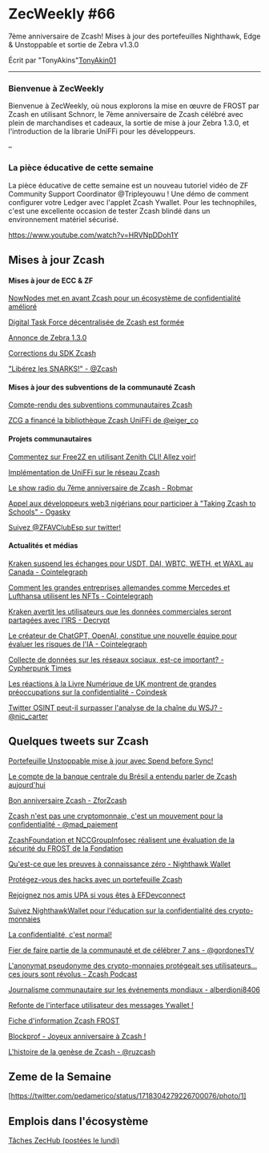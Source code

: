 # ZecWeekly #66

7ème anniversaire de Zcash! Mises à jour des portefeuilles Nighthawk, Edge & Unstoppable et sortie de Zebra v1.3.0

Écrit par "TonyAkins"[TonyAkin01](https://twitter.com/TonyAkins01)

---

### Bienvenue à ZecWeekly

Bienvenue à ZecWeekly, où nous explorons la mise en œuvre de FROST par Zcash en utilisant Schnorr, le 7ème anniversaire de Zcash célébré avec plein de marchandises et cadeaux, la sortie de mise à jour Zebra 1.3.0, et l'introduction de la librarie UniFFi pour les développeurs.

–

### La pièce éducative de cette semaine

La pièce éducative de cette semaine est un nouveau tutoriel vidéo de ZF Community Support Coordinator @Tripleyouwu ! Une démo de comment configurer votre Ledger avec l'applet Zcash Ywallet. Pour les technophiles, c'est une excellente occasion de tester Zcash blindé dans un environnement matériel sécurisé.

https://www.youtube.com/watch?v=HRVNpDDoh1Y

## Mises à jour Zcash

#### Mises à jour de ECC & ZF

[NowNodes met en avant Zcash pour un écosystème de confidentialité amélioré](https://twitter.com/NOWNodes/status/1716463761777680713)

[Digital Task Force décentralisée de Zcash est formée](https://twitter.com/ElectricCoinCo/status/1717570088771952811)

[Annonce de Zebra 1.3.0](https://twitter.com/ZcashFoundation/status/1716524342853476576)

[Corrections du SDK Zcash](https://twitter.com/EdgeWallet/status/1716530980499128578)

["Libérez les SNARKS!" - @Zcash](https://twitter.com/zcash/status/1718334126858682543)

#### Mises à jour des subventions de la communauté Zcash

[Compte-rendu des subventions communautaires Zcash](https://twitter.com/ZcashCommGrants/status/1717556482344907090)

[ZCG a financé la bibliothèque Zcash UniFFi de @eiger_co](https://twitter.com/ZcashCommGrants/status/1717273970922123392)

#### Projets communautaires

[Commentez sur Free2Z en utilisant Zenith CLI! Allez voir!](https://www.youtube.com/watch?v=HtorP8TJ5vk)

[Implémentation de UniFFi sur le réseau Zcash](https://twitter.com/eiger_co/status/1716801431510851824)

[Le show radio du 7ème anniversaire de Zcash - Robmar](https://twitter.com/robmarn/status/1716863470128222366)

[Appel aux développeurs web3 nigérians pour participer à "Taking Zcash to Schools" - Ogasky](https://twitter.com/OGA4SKY/status/1718329934572077365)

[Suivez @ZFAVClubEsp sur twitter!](https://twitter.com/ZFAVClubEsp)

#### Actualités et médias

[Kraken suspend les échanges pour USDT, DAI, WBTC, WETH, et WAXL au Canada - Cointelegraph](https://cointelegraph.com/news/kraken-suspend-trading-usdt-dai-wbtc-weth-and-waxl-stablecoin-canada)

[Comment les grandes entreprises allemandes comme Mercedes et Lufthansa utilisent les NFTs - Cointelegraph](https://cointelegraph.com/news/germany-mercedes-lufthansa-nfts)

[Kraken avertit les utilisateurs que les données commerciales seront partagées avec l'IRS - Decrypt](https://decrypt.co/203507/kraken-warns-users-bitcoin-trading-data-irs)

[Le créateur de ChatGPT, OpenAI, constitue une nouvelle équipe pour évaluer les risques de l'IA - Cointelegraph](https://cointelegraph.com/news/chatgpt-openai-new-team-ai-risks)

[Collecte de données sur les réseaux sociaux, est-ce important? - Cypherpunk Times](https://www.cypherpunktimes.com/social-media-data-collection-does-it-matter/)

[Les réactions à la Livre Numérique de UK montrent de grandes préoccupations sur la confidentialité - Coindesk](https://www.coindesk.com/policy/2023/10/27/digital-pound-consultation-received-over-50000-responses-with-privacy-a-major-concern)

[Twitter OSINT peut-il surpasser l'analyse de la chaîne du WSJ? - @nic_carter](https://twitter.com/nic__carter/status/1717622001014067417)

## Quelques tweets sur Zcash

[Portefeuille Unstoppable mise à jour avec Spend before Sync!](https://twitter.com/unstoppablebyhs/status/1717515613571096856)

[Le compte de la banque centrale du Brésil a entendu parler de Zcash aujourd'hui](https://twitter.com/anarchychains/status/1717288641288921272)

[Bon anniversaire Zcash - ZforZcash](https://twitter.com/ZforZcash/status/1718085318543376404)

[Zcash n'est pas une cryptomonnaie, c'est un mouvement pour la confidentialité - @mad_paiement](https://twitter.com/mad_paiement/status/1718246736957731089)

[ZcashFoundation et NCCGroupInfosec réalisent une évaluation de la sécurité du FROST de la Fondation](https://twitter.com/ZcashFoundation/status/1716849796315512935)

[Qu'est-ce que les preuves à connaissance zéro - Nighthawk Wallet](https://twitter.com/NighthawkWallet/status/1717730883933806958)

[Protégez-vous des hacks avec un portefeuille Zcash](https://twitter.com/NighthawkWallet/status/1717007699592851702)

[Rejoignez nos amis UPA si vous êtes à EFDevconnect](https://twitter.com/ElectricCoinCo/status/1716886693444530195)

[Suivez NighthawkWallet pour l'éducation sur la confidentialité des crypto-monnaies](https://twitter.com/NighthawkWallet/status/1716625185623728248)

[La confidentialité, c'est normal!](https://twitter.com/ZcashNigeria/status/1716755151497707660)

[Fier de faire partie de la communauté et de célébrer 7 ans - @gordonesTV](https://twitter.com/gordonesTV/status/1718601403956887691)

[L'anonymat pseudonyme des crypto-monnaies protégeait ses utilisateurs... ces jours sont révolus - Zcash Podcast](https://twitter.com/TheDesertLynx/status/1717629225023205811)

[Journalisme communautaire sur les événements mondiaux - alberdioni8406](https://twitter.com/alberdioni8406_/status/1718578406676210031)

[Refonte de l'interface utilisateur des messages Ywallet !](https://twitter.com/hhanh072/status/1717338219996672113)

[Fiche d'information Zcash FROST](https://twitter.com/ZecHub/status/1716930299140169764)

[Blockprof - Joyeux anniversaire à Zcash !](https://twitter.com/JWVerret/status/1718451347517751702)

[L'histoire de la genèse de Zcash - @ruzcash](https://twitter.com/ruzcash/status/1718200984504070519)

## Zeme de la Semaine

[https://twitter.com/pedamerico/status/1718304279226700076/photo/1]

## Emplois dans l'écosystème

[Tâches ZecHub (postées le lundi)](https://dework.zechub.org)